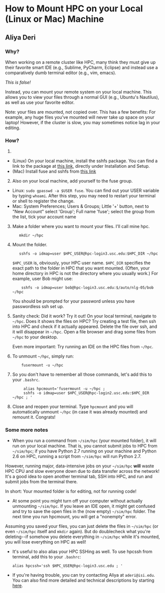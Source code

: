 
How to Mount HPC on your Local (Linux or Mac) Machine
====================

Aliya Deri
----------

### Why?

When working on a remote cluster like HPC, many think they must give up their favorite smart IDE (e.g., Sublime, PyCharm, Eclipse) and instead use a comparatively dumb terminal editor (e.g., vim, emacs). 

*This is false!*

Instead, you can mount your remote system on your local machine. This allows you to view your files through a normal GUI (e.g., Ubuntu's Nautilus), as well as use your favorite editor.  

Note: your files are mounted, not copied over. This has a few benefits: For example, any huge files you've mounted will never take up space on your laptop!  However, if the cluster is slow, you may sometimes notice lag in your editing.

### How?


1. 
  * (Linux) On your local machine, install the sshfs package. You can find a link to the package at [this link](https://help.ubuntu.com/community/SSHFS), directly under Installation and Setup. 
  * (Mac) Install fuse and sshfs from [this link](http://osxfuse.github.io/)

2. Also on your local machine, add yourself to the fuse group. 

  * Linux: `sudo gpasswd -a $USER fuse`. You can find out your USER variable by typing `whoami`. After this step, you may need to restart your terminal or shell to register the change.
  * Mac: System Preferences; Users & Groups; Little '+' button, next to "New Account" select 'Group'; Full name 'fuse'; select the group from the list, tick your account name
3. Make a folder where you want to mount your files. I'll call mine hpc. 

          mkdir ~/hpc

4. Mount the folder. 

          sshfs -o idmap=user $HPC_USER@hpc-login3.usc.edu:$HPC_DIR ~/hpc

   `$HPC_USER` is, obviously, your HPC user name. `$HPC_DIR` specifies the exact path to the folder in HPC that you want mounted. (Often, your home directory in HPC is not the directory where you usually work.) For example, user Bob might use:

           sshfs -o idmap=user bob@hpc-login3.usc.edu:$/auto/nlg-05/bob ~/hpc

   You should be prompted for your password unless you have passwordless ssh set up.

5. Sanity check: Did it work? Try it out! On your local terminal, navigate to `~/hpc`. Does it shows the files
   on HPC? Try creating a test file, then ssh into HPC and check if it actually appeared. Delete the file over ssh, and it will disappear in
   `~/hpc`. Open a file browser and drag some files from `~/hpc` to your desktop.

   Even more important: Try running an IDE on the HPC files from `~/hpc`.

6. To unmount `~/hpc`, simply run:

           fusermount -u ~/hpc


7. So you don't have to remember all those commands, let's add this to your `.bashrc`. 

            alias hpcmount='fusermount -u ~/hpc ; 
            sshfs -o idmap=user $HPC_USER@hpc-login2.usc.edu:$HPC_DIR ~/hpc ; '


8. Close and reopen your terminal. Type `hpcmount` and you will automatically unmount `~/hpc` (in case it was already mounted) and remount it. Congrats!


### Some more notes


* When you run a command from `~/sim/hpc` (your mounted folder), it will run on your local machine. That is, you cannot submit jobs to HPC from `~/sim/hpc`; if you have Python 2.7 running on your machine and Python 2.6 on HPC, running a script from `~/sim/hpc` will run Python 2.7.

However, running major, data-intensive jobs on your `~/sim/hpc` **will** waste HPC CPU and slow everyone down due to data transfer across the network!  It's a good idea to open another terminal tab, SSH into HPC, and run and submit jobs from the terminal there.

In short: Your mounted folder is for editing, not for running code!

* At some point you might turn off your computer without actually unmounting `~/sim/hpc`. If you leave an IDE open, it might get confused and try to save the open files in the (now empty) `~/sim/hpc` folder. The next time you run hpcmount, you will get a "nonempty" error.

Assuming you saved your files, you can just delete the files in `~/sim/hpc` (or even `~/sim/hpc` itself and `mkdir` again). But do doublecheck what you're deleting--if somehow you delete everything in `~/sim/hpc` while it's mounted, you will lose everything on HPC as well!

* It's useful to also alias your HPC SSHing as well. To use hpcssh from terminal, add this to your `.bashrc`:

      alias hpcssh='ssh $HPC_USER@hpc-login3.usc.edu ; '


* If you're having trouble, you can try contacting Aliya at `aderi@isi.edu`. You can also find more detailed and technical descriptions by starting [here](https://help.ubuntu.com/community/SSHFS).
